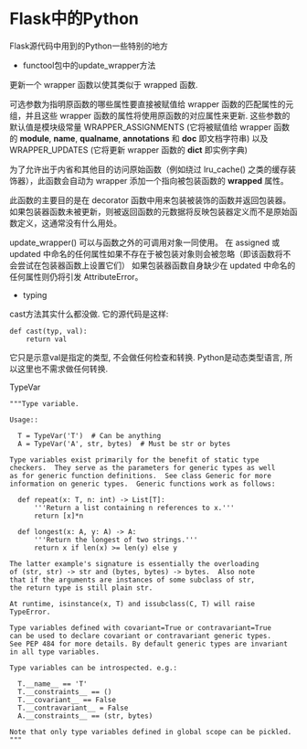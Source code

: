 # Flask中的Python

Flask源代码中用到的Python一些特别的地方

* functool包中的update_wrapper方法

更新一个 wrapper 函数以使其类似于 wrapped 函数.

可选参数为指明原函数的哪些属性要直接被赋值给 wrapper 函数的匹配属性的元组，并且这些 wrapper 函数的属性将使用原函数的对应属性来更新.
这些参数的默认值是模块级常量 WRAPPER_ASSIGNMENTS 
(它将被赋值给 wrapper 函数的 __module__, __name__, __qualname__, __annotations__ 和 __doc__ 即文档字符串) 以及 WRAPPER_UPDATES (它将更新 wrapper 函数的 __dict__ 即实例字典)

为了允许出于内省和其他目的访问原始函数（例如绕过 lru_cache() 之类的缓存装饰器），此函数会自动为 wrapper 添加一个指向被包装函数的 __wrapped__ 属性。

此函数的主要目的是在 decorator 函数中用来包装被装饰的函数并返回包装器。 如果包装器函数未被更新，则被返回函数的元数据将反映包装器定义而不是原始函数定义，这通常没有什么用处。

update_wrapper() 可以与函数之外的可调用对象一同使用。 在 assigned 或 updated 中命名的任何属性如果不存在于被包装对象则会被忽略（即该函数将不会尝试在包装器函数上设置它们）
如果包装器函数自身缺少在 updated 中命名的任何属性则仍将引发 AttributeError。

* typing

cast方法其实什么都没做. 它的源代码是这样:

```
def cast(typ, val):
    return val
```

它只是示意val是指定的类型, 不会做任何检查和转换.
Python是动态类型语言, 所以这里也不需求做任何转换.


TypeVar

    """Type variable.

    Usage::

      T = TypeVar('T')  # Can be anything
      A = TypeVar('A', str, bytes)  # Must be str or bytes

    Type variables exist primarily for the benefit of static type
    checkers.  They serve as the parameters for generic types as well
    as for generic function definitions.  See class Generic for more
    information on generic types.  Generic functions work as follows:

      def repeat(x: T, n: int) -> List[T]:
          '''Return a list containing n references to x.'''
          return [x]*n

      def longest(x: A, y: A) -> A:
          '''Return the longest of two strings.'''
          return x if len(x) >= len(y) else y

    The latter example's signature is essentially the overloading
    of (str, str) -> str and (bytes, bytes) -> bytes.  Also note
    that if the arguments are instances of some subclass of str,
    the return type is still plain str.

    At runtime, isinstance(x, T) and issubclass(C, T) will raise TypeError.

    Type variables defined with covariant=True or contravariant=True
    can be used to declare covariant or contravariant generic types.
    See PEP 484 for more details. By default generic types are invariant
    in all type variables.

    Type variables can be introspected. e.g.:

      T.__name__ == 'T'
      T.__constraints__ == ()
      T.__covariant__ == False
      T.__contravariant__ = False
      A.__constraints__ == (str, bytes)

    Note that only type variables defined in global scope can be pickled.
    """

